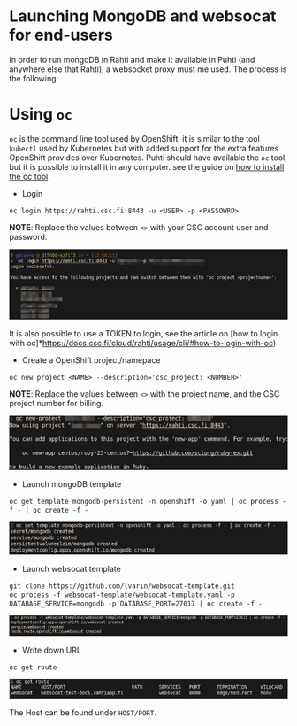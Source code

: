# Launching MongoDB and websocat for end-users

In order to run mongoDB in Rahti and make it available in Puhti (and anywhere else that Rahti), a websocket proxy must me used. The process is the following:

# Using `oc`

`oc` is the command line tool used by OpenShift, it is similar to the tool `kubectl` used by Kubernetes but with added support for the extra features OpenShift provides over Kubernetes. Puhti should have available the `oc` tool, but it is possible to install it in any computer. see the guide on [how to install the oc tool](https://docs.csc.fi/cloud/rahti/usage/cli/#how-to-install-the-oc-tool)

* Login

```
oc login https://rahti.csc.fi:8443 -u <USER> -p <PASSOWRD>
```
**NOTE**: Replace the values between `<>` with your CSC account user and password.

![oc login](oc-login.png)

It is also possible to use a TOKEN to login, see the article on [how to login with oc]*https://docs.csc.fi/cloud/rahti/usage/cli/#how-to-login-with-oc)

* Create a OpenShift project/namepace

```
oc new project <NAME> --description='csc_project: <NUMBER>'
```
 **NOTE**: Replace the values between `<>` with the project name, and the CSC project number for billing.

![oc new-project](oc-new-project.png)

* Launch mongoDB template

```
oc get template mongodb-persistent -n openshift -o yaml | oc process -f - | oc create -f -
```

![oc template mongodb](oc-template-mongodb.png)

* Launch websocat template

```
git clone https://github.com/lvarin/websocat-template.git
oc process -f websocat-template/websocat-template.yaml -p DATABASE_SERVICE=mongodb -p DATABASE_PORT=27017 | oc create -f -
```

![oc template websocat](oc-template-websocat.png)

* Write down URL

```
oc get route
```

![oc get route](oc-get-route.png)

The Host can be found under `HOST/PORT`.

